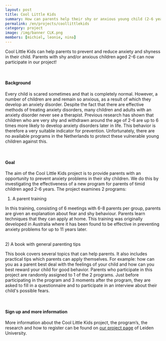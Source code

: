 ```yaml
---
layout: post
title: Cool Little Kids
summary: How can parents help their shy or anxious young child (2-6 years old)? We are investigating amparent training to prevent and reduce anxiety.
permalink: /en/projects/coollittlekids
category: project
image: /img/banner CLK.png
members: [michiel, leonie, nina]
---
```


Cool Little Kids can help parents to prevent and reduce anxiety and shyness in their child. Parents with shy and/or anxious children aged 2-6 can now participate in our project!

<br>

#### Background
Every child is scared sometimes and that is completely normal. However, a number of children are and remain so anxious, as a result of which they develop an anxiety disorder. Despite the fact that there are effective methods of treating anxiety disorders, many children and adults with an anxiety disorder never see a therapist. Previous research has shown that children who are very shy and withdrawn around the age of 2-6 are up to 6 times more likely to develop anxiety disorders later in life. This behavior is therefore a very suitable indicator for prevention. Unfortunately, there are no available programs in the Netherlands to protect these vulnerable young children against this.

<br>

#### Goal
The aim of the Cool Little Kids project is to provide parents with an opportunity to prevent anxiety problems in their shy children. We do this by investigating the effectiveness of a new program for parents of timid children aged 2-6 years. The project examines 2 programs:
<br>
1)	A parent training <br>

In this training, consisting of 6 meetings with 6-8 parents per group, parents are given an explanation about fear and shy behaviour. Parents learn techniques that they can apply at home. This training was originally developed in Australia where it has been found to be effective in preventing anxiety problems for up to 11 years later.

<br>
2)	A book with general parenting tips <br>

This book covers several topics that can help parents. It also includes practical tips which parents can apply themselves. For example: how can you as a parent best deal with the feelings of your child and how can you best reward your child for good behavior. Parents who participate in this project are randomly assigned to 1 of the 2 programs. Just before participating in the program and 3 moments after the program, they are asked to fill in a questionnaire and to participate in an interview about their child's possible fears.

<br>

#### Sign up and more information
More information about the Cool Little Kids project, the program’s, the research and how to register can be found on [our project page](https://www.universiteitleiden.nl/cool-little-kids) of Leiden University.
